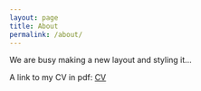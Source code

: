 ```yaml
---
layout: page
title: About
permalink: /about/
---
```


We are busy making a new layout and styling it...

A link to my CV in pdf: <a href="https://grfreche.github.io/pdfs/Resume_2019.pdf" class="image fit">CV</a>

[jekyll-organization]: https://github.com/jekyll
